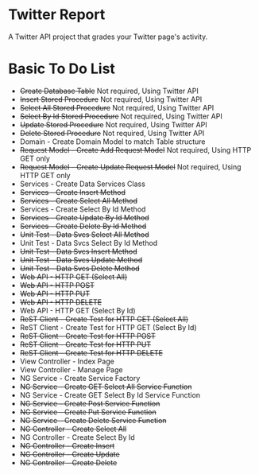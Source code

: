 # Twitter Report
A Twitter API project that grades your Twitter page's activity.

# Basic To Do List
- ~~Create Database Table~~  Not required, Using Twitter API
- ~~Insert Stored Procedure~~  Not required, Using Twitter API
- ~~Select All Stored Procedure~~  Not required, Using Twitter API
- ~~Select By Id Stored Procedure~~  Not required, Using Twitter API
- ~~Update Stored Procedure~~  Not required, Using Twitter API
- ~~Delete Stored Procedure~~  Not required, Using Twitter API
- Domain - Create Domain Model to match Table structure
- ~~Request Model - Create Add Request Model~~  Not required, Using HTTP GET only
- ~~Request Model - Create Update Request Model~~  Not required, Using HTTP GET only
- Services - Create Data Services Class
- ~~Services - Create Insert Method~~
- ~~Services - Create Select All Method~~
- Services - Create Select By Id Method
- ~~Services - Create Update By Id Method~~
- ~~Services - Create Delete By Id Method~~
- ~~Unit Test - Data Svcs Select All Method~~
- Unit Test - Data Svcs Select By Id Method
- ~~Unit Test - Data Svcs Insert Method~~
- ~~Unit Test - Data Svcs Update Method~~
- ~~Unit Test - Data Svcs Delete Method~~
- ~~Web API - HTTP GET (Select All)~~
- ~~Web API - HTTP POST~~
- ~~Web API - HTTP PUT~~
- ~~Web API - HTTP DELETE~~
- Web API - HTTP GET (Select By Id)
- ~~ReST Client - Create Test for HTTP GET (Select All)~~
- ReST Client - Create Test for HTTP GET (Select By Id)
- ~~ReST Client - Create Test for HTTP POST~~
- ~~ReST Client - Create Test for HTTP PUT~~
- ~~ReST Client - Create Test for HTTP DELETE~~
- View Controller - Index Page
- View Controller - Manage Page
- NG Service - Create Service Factory
- ~~NG Service - Create GET Select All Service Function~~
- NG Service - Create GET Select By Id Service Function
- ~~NG Service - Create Post Service Function~~
- ~~NG Service - Create Put Service Function~~
- ~~NG Service - Create Delete Service Function~~
- ~~NG Controller - Create Select All~~
- NG Controller - Create Select By Id
- ~~NG Controller - Create Insert~~
- ~~NG Controller - Create Update~~
- ~~NG Controller - Create Delete~~
